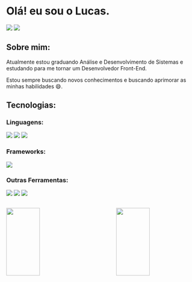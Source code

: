 # Olá! eu sou o Lucas.
<div>
  <a href = "mailto:devpress.lucaswats@gmail.com"><img src="https://img.shields.io/badge/Gmail-D14836?style=for-the-badge&logo=gmail&logoColor=white" target="_blank"></a>
  <a href="https://www.linkedin.com/in/lucas-de-souza-xavier-9822ab231/" target="_blank"><img src="https://img.shields.io/badge/-LinkedIn-%230077B5?style=for-the-badge&logo=linkedin&logoColor=white" target="_blank"></a> 
 </div> 

## Sobre mim:
Atualmente estou graduando Análise e Desenvolvimento de Sistemas e estudando para me tornar um Desenvolvedor Front-End.

Estou sempre buscando novos conhecimentos e buscando aprimorar as minhas habilidades :smile:.

## Tecnologias:

### Linguagens:
<div>
<img src="https://img.shields.io/badge/HTML5-E34F26?style=for-the-badge&logo=html5&logoColor=white"/>
<img src="https://img.shields.io/badge/CSS3-1572B6?style=for-the-badge&logo=css3&logoColor=white"/>
<img src="https://img.shields.io/badge/JavaScript-323330?style=for-the-badge&logo=javascript&logoColor=F7DF1E"/>
<div/>

### Frameworks:
<img src="https://img.shields.io/badge/Bootstrap-563D7C?style=for-the-badge&logo=bootstrap&logoColor=white"/>

### Outras Ferramentas:

<div>
<img src="https://img.shields.io/badge/Sass-CC6699?style=for-the-badge&logo=sass&logoColor=white"/>
<img src="https://img.shields.io/badge/GitHub-100000?style=for-the-badge&logo=github&logoColor=white"/>
<img src="https://img.shields.io/badge/GIT-E44C30?style=for-the-badge&logo=git&logoColor=white"/>
<div/>

##

<div>
  <a href="https://github.com/LucasSXdev">
  <img width = "42%" height="180em" src="https://github-readme-stats.vercel.app/api?username=lucasSXdev&show_icons=true&title_color=fff&icon_color=7159c1&text_color=f8f8f2&bg_color=171c24&count_private=true"/>
  <img width = "42%" height="180em" align = "right" height = "180em" src="https://github-readme-stats.vercel.app/api/top-langs/?username=lucasSXdev&layout=compact&title_color=fff&text_color=f8f8f2&hide=java&bg_color=171c24"/>
</div>





